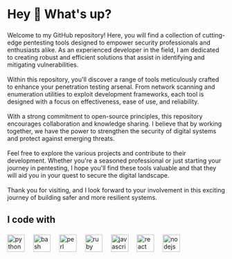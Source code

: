 <h1 align="left">Hey 👋 What's up?</h1>

###

<p align="left">Welcome to my GitHub repository! Here, you will find a collection of cutting-edge pentesting tools designed to empower security professionals and enthusiasts alike. As an experienced developer in the field, I am dedicated to creating robust and efficient solutions that assist in identifying and mitigating vulnerabilities.<br><br>Within this repository, you'll discover a range of tools meticulously crafted to enhance your penetration testing arsenal. From network scanning and enumeration utilities to exploit development frameworks, each tool is designed with a focus on effectiveness, ease of use, and reliability.<br><br>With a strong commitment to open-source principles, this repository encourages collaboration and knowledge sharing. I believe that by working together, we have the power to strengthen the security of digital systems and protect against emerging threats.<br><br>Feel free to explore the various projects and contribute to their development. Whether you're a seasoned professional or just starting your journey in pentesting, I hope you'll find these tools valuable and that they will aid you in your quest to secure the digital landscape.<br><br>Thank you for visiting, and I look forward to your involvement in this exciting journey of building safer and more resilient systems.</p>

###

<h2 align="left">I code with</h2>

###

<div align="left">
  <img src="https://cdn.jsdelivr.net/gh/devicons/devicon/icons/python/python-original.svg" height="40" alt="python logo"  />
  <img width="12" />
  <img src="https://cdn.jsdelivr.net/gh/devicons/devicon/icons/bash/bash-original.svg" height="40" alt="bash logo"  />
  <img width="12" />
  <img src="https://cdn.jsdelivr.net/gh/devicons/devicon/icons/perl/perl-original.svg" height="40" alt="perl logo"  />
  <img width="12" />
  <img src="https://cdn.jsdelivr.net/gh/devicons/devicon/icons/ruby/ruby-original.svg" height="40" alt="ruby logo"  />
  <img width="12" />
  <img src="https://cdn.jsdelivr.net/gh/devicons/devicon/icons/javascript/javascript-original.svg" height="40" alt="javascript logo"  />
  <img width="12" />
  <img src="https://cdn.jsdelivr.net/gh/devicons/devicon/icons/react/react-original.svg" height="40" alt="react logo"  />
  <img width="12" />
  <img src="https://cdn.jsdelivr.net/gh/devicons/devicon/icons/nodejs/nodejs-original.svg" height="40" alt="nodejs logo"  />
</div>

###
